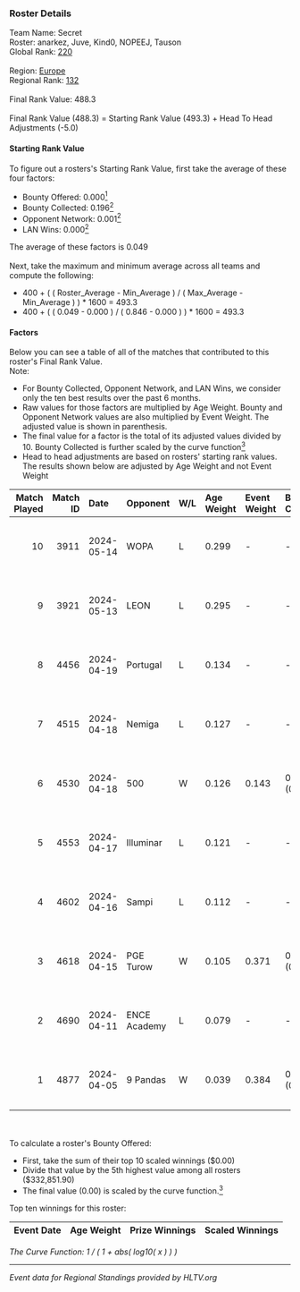 ### Roster Details<br />
Team Name: Secret<br />
Roster: anarkez, Juve, Kind0, NOPEEJ, Tauson<br />
Global Rank: [220](../../standings_global_2024_09_26.md)<br />
<br />
Region: [Europe]( ../../standings_europe_2024_09_26.md)<br />
Regional Rank: [132]( ../../standings_europe_2024_09_26.md)<br />
<br />
Final Rank Value:  488.3<br />
<br />
Final Rank Value (488.3) = Starting Rank Value (493.3) + Head To Head Adjustments (-5.0)<br />

#### Starting Rank Value<br />
To figure out a rosters's Starting Rank Value, first take the average of these four factors:<br />
- Bounty Offered: 0.000[<sup>1</sup>](#table2)
- Bounty Collected: 0.196[<sup>2</sup>](#table1)
- Opponent Network: 0.001[<sup>2</sup>](#table1)
- LAN Wins: 0.000[<sup>2</sup>](#table1)

The average of these factors is 0.049<br />
<br />
Next, take the maximum and minimum average across all teams and compute the following:<br />
- 400 + ( ( Roster_Average - Min_Average ) / ( Max_Average - Min_Average ) ) * 1600 = 493.3
- 400 + ( ( 0.049 - 0.000 ) / ( 0.846 - 0.000 ) ) * 1600 = 493.3


#### Factors<br />
Below you can see a table of all of the matches that contributed to this roster's Final Rank Value.<br />
Note:<br />

- For Bounty Collected, Opponent Network, and LAN Wins, we consider only the ten best results over the past 6 months.
- Raw values for those factors are multiplied by Age Weight. Bounty and Opponent Network values are also multiplied by Event Weight. The adjusted value is shown in parenthesis.
- The final value for a factor is the total of its adjusted values divided by 10. Bounty Collected is further scaled by the curve function[<sup>3</sup>](#curveFunction)
- Head to head adjustments are based on rosters' starting rank values. The results shown below are adjusted by Age Weight and not Event Weight
<span id="table1"></span><br />


| Match Played | Match ID | Date       | Opponent     | W/L | Age Weight | Event Weight | Bounty Collected | Opponent Network | LAN Wins  | H2H Adj. | Roster                               |
| -: | -: | :- | :- | :- | :- | :- | :- | :- | :- | -: | :- |
|           10 |     3911 | 2024-05-14 | WOPA         | L   | 0.299      | -            | -                | -                | -         |    -3.05 | anarkez, Juve, Kind0, NOPEEJ, Tauson |
|            9 |     3921 | 2024-05-13 | LEON         | L   | 0.295      | -            | -                | -                | -         |    -2.85 | anarkez, Juve, Kind0, NOPEEJ, Tauson |
|            8 |     4456 | 2024-04-19 | Portugal     | L   | 0.134      | -            | -                | -                | -         |    -1.54 | anarkez, Kind0, Maze, NOPEEJ, Tauson |
|            7 |     4515 | 2024-04-18 | Nemiga       | L   | 0.127      | -            | -                | -                | -         |    -0.13 | anarkez, Kind0, Maze, NOPEEJ, Tauson |
|            6 |     4530 | 2024-04-18 | 500          | W   | 0.126      | 0.143        | 0.000 (0.000)    | 0.008 (0.000)    | 0 (0.000) |     2.68 | anarkez, Kind0, Maze, NOPEEJ, Tauson |
|            5 |     4553 | 2024-04-17 | Illuminar    | L   | 0.121      | -            | -                | -                | -         |    -1.93 | anarkez, Kind0, Maze, NOPEEJ, Tauson |
|            4 |     4602 | 2024-04-16 | Sampi        | L   | 0.112      | -            | -                | -                | -         |    -0.24 | anarkez, Kind0, Maze, NOPEEJ, Tauson |
|            3 |     4618 | 2024-04-15 | PGE Turow    | W   | 0.105      | 0.371        | 0.000 (0.000)    | 0.001 (0.000)    | 0 (0.000) |     1.65 | anarkez, Kind0, Maze, NOPEEJ, Tauson |
|            2 |     4690 | 2024-04-11 | ENCE Academy | L   | 0.079      | -            | -                | -                | -         |    -0.76 | anarkez, Kind0, Maze, NOPEEJ, Tauson |
|            1 |     4877 | 2024-04-05 | 9 Pandas     | W   | 0.039      | 0.384        | 0.052 (0.001)    | 0.774 (0.012)    | 0 (0.000) |     1.17 | anarkez, Kind0, Maze, NOPEEJ, Tauson |

<br />
<span id="table2"></span><br />
To calculate a roster's Bounty Offered:<br />

- First, take the sum of their top 10 scaled winnings ($0.00)
- Divide that value by the 5th highest value among all rosters ($332,851.90)
- The final value (0.00) is scaled by the curve function.[<sup>3</sup>](#curveFunction)

Top ten winnings for this roster:<br />

| Event Date | Age Weight | Prize Winnings | Scaled Winnings |
| :- | -: | :- | :- |


<span id="curveFunction"></span>_The Curve Function: 1 / ( 1 + abs( log10( x ) ) )_<br />

---
_Event data for Regional Standings provided by HLTV.org_<br />
